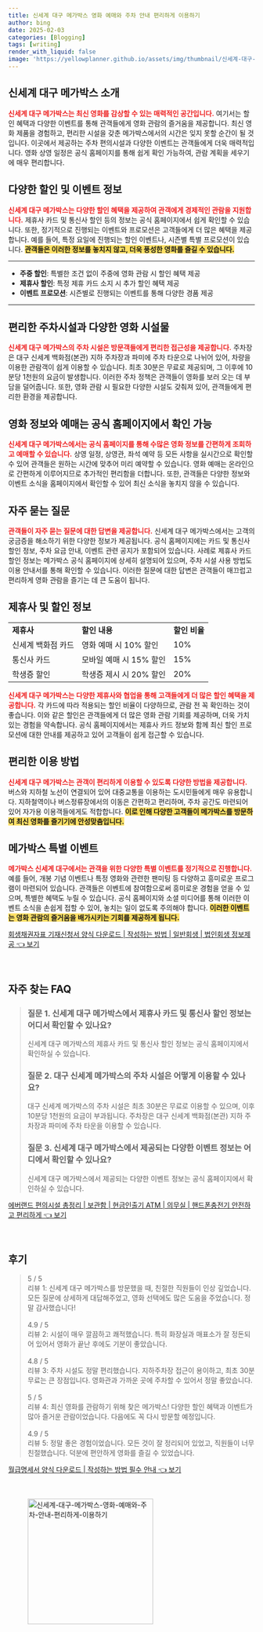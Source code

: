 ```yaml
---
title: 신세계 대구 메가박스 영화 예매와 주차 안내 편리하게 이용하기
author: bing
date: 2025-02-03
categories: [Blogging]
tags: [writing]
render_with_liquid: false
image: 'https://yellowplanner.github.io/assets/img/thumbnail/신세계-대구-메가박스-영화-예매와-주차-안내-편리하게-이용하기.webp'
---
```



<h2 id='신세계대구메가박스소개'>신세계 대구 메가박스 소개</h2>

<p><b><span style="color: #ee2323;">신세계 대구 메가박스는 최신 영화를 감상할 수 있는 매력적인 공간입니다.</span></b> 여기서는 할인 혜택과 다양한 이벤트를 통해 관객들에게 영화 관람의 즐거움을 제공합니다. 최신 영화 제품을 경험하고, 편리한 시설을 갖춘 메가박스에서의 시간은 잊지 못할 순간이 될 것입니다. 이곳에서 제공하는 주차 편의시설과 다양한 이벤트는 관객들에게 더욱 매력적입니다. 영화 상영 일정은 공식 홈페이지를 통해 쉽게 확인 가능하여, 관람 계획을 세우기에 매우 편리합니다.</p>

<h2 id='할인및이벤트정보'>다양한 할인 및 이벤트 정보</h2>

<p><b><span style="color: #ee2323;">신세계 대구 메가박스는 다양한 할인 혜택을 제공하여 관객에게 경제적인 관람을 지원합니다.</span></b> 제휴사 카드 및 통신사 할인 등의 정보는 공식 홈페이지에서 쉽게 확인할 수 있습니다. 또한, 정기적으로 진행되는 이벤트와 프로모션은 고객들에게 더 많은 혜택을 제공합니다. 예를 들어, 특정 요일에 진행되는 할인 이벤트나, 시즌별 특별 프로모션이 있습니다. <b><span style="background-color: #ffe066;">관객들은 이러한 정보를 놓치지 않고, 더욱 풍성한 영화를 즐길 수 있습니다.</span></b></p>

<hr />

<ul>
    <li><b>주중 할인</b>: 특별한 조건 없이 주중에 영화 관람 시 할인 혜택 제공</li>
    <li><b>제휴사 할인</b>: 특정 제휴 카드 소지 시 추가 할인 혜택 제공</li>
    <li><b>이벤트 프로모션</b>: 시즌별로 진행되는 이벤트를 통해 다양한 경품 제공</li>
</ul>

<hr />

<h2 id='주차시설및편의시설'>편리한 주차시설과 다양한 영화 시설물</h2>

<p><b><span style="color: #ee2323;">신세계 대구 메가박스의 주차 시설은 방문객들에게 편리한 접근성을 제공합니다.</span></b> 주차장은 대구 신세계 백화점(본관) 지하 주차장과 파미에 주차 타운으로 나뉘어 있어, 차량을 이용한 관람객이 쉽게 이용할 수 있습니다. 최초 30분은 무료로 제공되며, 그 이후에 10분당 1천원의 요금이 발생합니다. 이러한 주차 정책은 관객들이 영화를 보러 오는 데 부담을 덜어줍니다. 또한, 영화 관람 시 필요한 다양한 시설도 갖춰져 있어, 관객들에게 편리한 환경을 제공합니다.</p>

<h2 id='영화정보및예매방법'>영화 정보와 예매는 공식 홈페이지에서 확인 가능</h2>

<p><b><span style="color: #ee2323;">신세계 대구 메가박스에서는 공식 홈페이지를 통해 수많은 영화 정보를 간편하게 조회하고 예매할 수 있습니다.</span></b> 상영 일정, 상영관, 좌석 예약 등 모든 사항을 실시간으로 확인할 수 있어 관객들은 원하는 시간에 맞추어 미리 예약할 수 있습니다. 영화 예매는 온라인으로 간편하게 이루어지므로 추가적인 편리함을 더합니다. 또한, 관객들은 다양한 정보와 이벤트 소식을 홈페이지에서 확인할 수 있어 최신 소식을 놓치지 않을 수 있습니다.</p>

<h2 id='자주묻는질문'>자주 묻는 질문</h2>

<p><b><span style="color: #ee2323;">관객들이 자주 묻는 질문에 대한 답변을 제공합니다.</span></b> 신세계 대구 메가박스에서는 고객의 궁금증을 해소하기 위한 다양한 정보가 제공됩니다. 공식 홈페이지에는 카드 및 통신사 할인 정보, 주차 요금 안내, 이벤트 관련 공지가 포함되어 있습니다. 사례로 제휴사 카드 할인 정보는 메가박스 공식 홈페이지에 상세히 설명되어 있으며, 주차 시설 사용 방법도 이용 안내서를 통해 확인할 수 있습니다. 이러한 질문에 대한 답변은 관객들이 매끄럽고 편리하게 영화 관람을 즐기는 데 큰 도움이 됩니다.</p>

<h2 id='제휴사및할인정보'>제휴사 및 할인 정보</h2>

<table>
    <tr>
        <td><b>제휴사</b></td>
        <td><b>할인 내용</b></td>
        <td><b>할인 비율</b></td>
    </tr>
    <tr>
        <td>신세계 백화점 카드</td>
        <td>영화 예매 시 10% 할인</td>
        <td>10%</td>
    </tr>
    <tr>
        <td>통신사 카드</td>
        <td>모바일 예매 시 15% 할인</td>
        <td>15%</td>
    </tr>
    <tr>
        <td>학생증 할인</td>
        <td>학생증 제시 시 20% 할인</td>
        <td>20%</td>
    </tr>
</table>

<p><b><span style="color: #ee2323;">신세계 대구 메가박스는 다양한 제휴사와 협업을 통해 고객들에게 더 많은 할인 혜택을 제공합니다.</span></b> 각 카드에 따라 적용되는 할인 비율이 다양하므로, 관람 전 꼭 확인하는 것이 좋습니다. 이와 같은 할인은 관객들에게 더 많은 영화 관람 기회를 제공하며, 더욱 가치 있는 경험을 약속합니다. 공식 홈페이지에서는 제휴사 카드 정보와 함께 최신 할인 프로모션에 대한 안내를 제공하고 있어 고객들이 쉽게 접근할 수 있습니다.</p>

<h2 id='이용편의성'>편리한 이용 방법</h2>

<p><b><span style="color: #ee2323;">신세계 대구 메가박스는 관객이 편리하게 이용할 수 있도록 다양한 방법을 제공합니다.</span></b> 버스와 지하철 노선이 연결되어 있어 대중교통을 이용하는 도시민들에게 매우 유용합니다. 지하철역이나 버스정류장에서의 이동은 간편하고 편리하며, 주차 공간도 마련되어 있어 자가용 이용객들에게도 적합합니다. <b><span style="background-color: #ffe066;">이로 인해 다양한 고객들이 메가박스를 방문하여 최신 영화를 즐기기에 안성맞춤입니다.</span></b></p>

<h2 id='메가박스이벤트'>메가박스 특별 이벤트</h2>

<p><b><span style="color: #ee2323;">메가박스 신세계 대구에서는 관객을 위한 다양한 특별 이벤트를 정기적으로 진행합니다.</span></b> 예를 들어, 개봉 기념 이벤트나 특정 영화와 관련한 팬미팅 등 다양하고 흥미로운 프로그램이 마련되어 있습니다. 관객들은 이벤트에 참여함으로써 흥미로운 경험을 얻을 수 있으며, 특별한 혜택도 누릴 수 있습니다. 공식 홈페이지와 소셜 미디어를 통해 이러한 이벤트 소식을 손쉽게 접할 수 있어, 놓치는 일이 없도록 주의해야 합니다. <b><span style="background-color: #ffe066;">이러한 이벤트는 영화 관람의 즐거움을 배가시키는 기회를 제공하게 됩니다.</span></b></p>


<p><a class="click-button" title="회생채권자표 기재신청서 양식 다운로드 | 작성하는 방법 | 일반회생 | 법인회생 정보제공" href="https://yellowplanner.github.io/posts/%ED%9A%8C%EC%83%9D%EC%B1%84%EA%B6%8C%EC%9E%90%ED%91%9C-%EA%B8%B0%EC%9E%AC%EC%8B%A0%EC%B2%AD%EC%84%9C-%EC%96%91%EC%8B%9D-%EB%8B%A4%EC%9A%B4%EB%A1%9C%EB%93%9C-%EC%9E%91%EC%84%B1%ED%95%98%EB%8A%94-%EB%B0%A9%EB%B2%95-%EC%9D%BC%EB%B0%98%ED%9A%8C%EC%83%9D-%EB%B2%95%EC%9D%B8%ED%9A%8C%EC%83%9D-%EC%A0%95%EB%B3%B4%EC%A0%9C%EA%B3%B5/" rel="dofollow">회생채권자표 기재신청서 양식 다운로드 | 작성하는 방법 | 일반회생 | 법인회생 정보제공 👈 보기</a></p><br>
<h2 id='자주_찾는_FAQ'>자주 찾는 FAQ</h2>
<div itemscope="" itemtype="https://schema.org/FAQPage">
<blockquote>
<div itemscope="" itemprop="mainEntity" itemtype="https://schema.org/Question">
<h3 itemprop="name">질문 1. 신세계 대구 메가박스에서 제휴사 카드 및 통신사 할인 정보는 어디서 확인할 수 있나요?</h3>
<div itemscope="" itemprop="acceptedAnswer" itemtype="https://schema.org/Answer">
<span itemprop="text">
<p>신세계 대구 메가박스의 제휴사 카드 및 통신사 할인 정보는 공식 홈페이지에서 확인하실 수 있습니다.</p>
</span>
</div>
</div>
<div itemscope="" itemprop="mainEntity" itemtype="https://schema.org/Question">
<h3 itemprop="name">질문 2. 대구 신세계 메가박스의 주차 시설은 어떻게 이용할 수 있나요?</h3>
<div itemscope="" itemprop="acceptedAnswer" itemtype="https://schema.org/Answer">
<span itemprop="text">
<p>대구 신세계 메가박스의 주차 시설은 최초 30분은 무료로 이용할 수 있으며, 이후 10분당 1천원의 요금이 부과됩니다. 주차장은 대구 신세계 백화점(본관) 지하 주차장과 파미에 주차 타운을 이용할 수 있습니다.</p>
</span>
</div>
</div>
<div itemscope="" itemprop="mainEntity" itemtype="https://schema.org/Question">
<h3 itemprop="name">질문 3. 신세계 대구 메가박스에서 제공되는 다양한 이벤트 정보는 어디에서 확인할 수 있나요?</h3>
<div itemscope="" itemprop="acceptedAnswer" itemtype="https://schema.org/Answer">
<span itemprop="text">
<p>신세계 대구 메가박스에서 제공되는 다양한 이벤트 정보는 공식 홈페이지에서 확인하실 수 있습니다.</p>
</span>
</div>
</div>
</blockquote>
</div>
<p><a class="click-button" title="에버랜드 편의시설 총정리 | 보관함 | 현금인출기 ATM | 의무실 | 핸드폰충전기 안전하고 편리하게" href="https://yellowplanner.github.io/posts/%EC%97%90%EB%B2%84%EB%9E%9C%EB%93%9C-%ED%8E%B8%EC%9D%98%EC%8B%9C%EC%84%A4-%EC%B4%9D%EC%A0%95%EB%A6%AC-%EB%B3%B4%EA%B4%80%ED%95%A8-%ED%98%84%EA%B8%88%EC%9D%B8%EC%B6%9C%EA%B8%B0-ATM-%EC%9D%98%EB%AC%B4%EC%8B%A4-%ED%95%B8%EB%93%9C%ED%8F%B0%EC%B6%A9%EC%A0%84%EA%B8%B0-%EC%95%88%EC%A0%84%ED%95%98%EA%B3%A0-%ED%8E%B8%EB%A6%AC%ED%95%98%EA%B2%8C/" rel="dofollow">에버랜드 편의시설 총정리 | 보관함 | 현금인출기 ATM | 의무실 | 핸드폰충전기 안전하고 편리하게 👈 보기</a></p><br>
<h2 id='후기'>후기</h2>
<div itemscope itemtype="https://schema.org/Product">
  <blockquote>
  <div itemprop="review" itemscope itemtype="https://schema.org/Review">
      <div itemprop="reviewRating" itemscope itemtype="https://schema.org/Rating"> <span itemprop="ratingValue">5</span> / <span itemprop="bestRating">5</span> </div>
      <span itemprop="reviewBody">리뷰 1: 신세계 대구 메가박스를 방문했을 때, 친절한 직원들이 인상 깊었습니다. 모든 질문에 상세하게 대답해주었고, 영화 선택에도 많은 도움을 주었습니다. 정말 감사했습니다!</span>
  </div>
  <br>
  <div itemprop="review" itemscope itemtype="https://schema.org/Review">
      <div itemprop="reviewRating" itemscope itemtype="https://schema.org/Rating"> <span itemprop="ratingValue">4.9</span> / <span itemprop="bestRating">5</span> </div>
      <span itemprop="reviewBody">리뷰 2: 시설이 매우 깔끔하고 쾌적했습니다. 특히 화장실과 매표소가 잘 정돈되어 있어서 영화가 끝난 후에도 기분이 좋았습니다.</span>
  </div>
  <br>
  <div itemprop="review" itemscope itemtype="https://schema.org/Review">
      <div itemprop="reviewRating" itemscope itemtype="https://schema.org/Rating"> <span itemprop="ratingValue">4.8</span> / <span itemprop="bestRating">5</span> </div>
      <span itemprop="reviewBody">리뷰 3: 주차 시설도 정말 편리했습니다. 지하주차장 접근이 용이하고, 최초 30분 무료는 큰 장점입니다. 영화관과 가까운 곳에 주차할 수 있어서 정말 좋았습니다.</span>
  </div>
  <br>
  <div itemprop="review" itemscope itemtype="https://schema.org/Review">
      <div itemprop="reviewRating" itemscope itemtype="https://schema.org/Rating"> <span itemprop="ratingValue">5</span> / <span itemprop="bestRating">5</span> </div>
      <span itemprop="reviewBody">리뷰 4: 최신 영화를 관람하기 위해 찾은 메가박스! 다양한 할인 혜택과 이벤트가 많아 즐거운 관람이었습니다. 다음에도 꼭 다시 방문할 예정입니다.</span>
  </div>
  <br>
  <div itemprop="review" itemscope itemtype="https://schema.org/Review">
      <div itemprop="reviewRating" itemscope itemtype="https://schema.org/Rating"> <span itemprop="ratingValue">4.9</span> / <span itemprop="bestRating">5</span> </div>
      <span itemprop="reviewBody">리뷰 5: 정말 좋은 경험이었습니다. 모든 것이 잘 정리되어 있었고, 직원들이 너무 친절했습니다. 덕분에 편안하게 영화를 즐길 수 있었습니다.</span>
  </div>
  </blockquote>
</div>
<p><a class="click-button" title="월급명세서 양식 다운로드 | 작성하는 방법 필수 안내" href="https://yellowplanner.github.io/posts/%EC%9B%94%EA%B8%89%EB%AA%85%EC%84%B8%EC%84%9C-%EC%96%91%EC%8B%9D-%EB%8B%A4%EC%9A%B4%EB%A1%9C%EB%93%9C-%EC%9E%91%EC%84%B1%ED%95%98%EB%8A%94-%EB%B0%A9%EB%B2%95-%ED%95%84%EC%88%98-%EC%95%88%EB%82%B4/" rel="dofollow">월급명세서 양식 다운로드 | 작성하는 방법 필수 안내 👈 보기</a></p><br>
<figure class="image"><img src="https://yellowplanner.github.io/assets/img/thumbnail/신세계-대구-메가박스-영화-예매와-주차-안내-편리하게-이용하기.webp" alt="신세계-대구-메가박스-영화-예매와-주차-안내-편리하게-이용하기" width="256" height="256"></figure>
